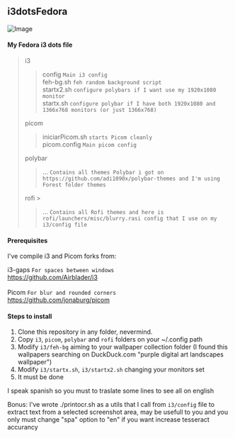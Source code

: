 ## i3dotsFedora

![Image](https://preview.redd.it/u2wphrz37el81.png?width=1360&format=png&auto=webp&s=55bccc0f294d2086b32e29c17eca4cb30b84d870)

#### My Fedora i3 dots file

> i3
> > config `Main i3 config` <br>
> > feh-bg.sh `feh random background script`<br>
> > startx2.sh `configure polybars if I want use my 1920x1080 monitor`<br>
> > startx.sh `configure polybar if I have both 1920x1080 and 1366x768 monitors (or just 1366x768)` <br>
> 
> picom
> > iniciarPicom.sh `starts Picom cleanly` <br>
> > picom.config `Main picom config` <br>
>
> polybar 
> > ... `Contains all themes Polybar i got on https://github.com/adi1090x/polybar-themes and I'm using Forest folder themes`<br>
> 
>
> rofi > 
>  > ... `Contains all Rofi themes and here is rofi/launchers/misc/blurry.rasi config that I use on my i3/config file`<br>


#### Prerequisites

I've compile i3 and Picom forks from:

i3-gaps `For spaces between windows`<br>
https://github.com/Airblader/i3
<br>
<br>
Picom `For blur and rounded corners`<br>
https://github.com/jonaburg/picom

#### Steps to install

1. Clone this repository in any folder, nevermind.
2. Copy `i3`, `picom`, `polybar` and `rofi` folders on your ~/.config path
3. Modify `i3/feh-bg` aiming to your wallpaper collection folder (I found this wallpapers searching on DuckDuck.com "purple digital art landscapes wallpaper")
4. Modify `i3/startx.sh`, `i3/startx2.sh` changing your monitors set
5. It must be done

I speak spanish so you must to traslate some lines to see all on english

Bonus: I've wrote ./printocr.sh as a utils that I call from `i3/config` file to extract text from a selected screenshot area, may be usefull to you and you only must change "spa" option to "en" if you want increase tesseract accurancy
